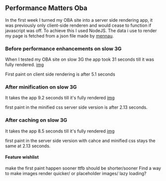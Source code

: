 ## Performance Matters Oba 

In the first week I turned my OBA site into a server side rendering app, it was previously only client-side renderen and would cease to function if javascript was off. To achieve this I used NodeJS.
The data i use to render my page is fetched from a json file made by [mennau]([https://github.com/Mennauu).



### Before performance enhancements on slow 3G
When I tested my OBA site on slow 3G the app took 31 seconds till it was fully rendered.
[img]()

First paint on client side rendering is after 5.1 seconds

### After minification on slow 3G
It takes the app 9.2 seconds till it's fully rendered
[img]()


first paint in the minified css server side version is after 2.13 seconds.

### After caching on slow 3G
It takes the app 8.5 seconds till it's fully rendered 
[img]()


first paint in the server side version with cahce and minified css stays the same at 2.13 seconds.

#### Feature wishlist
  make the first paint happen sooner
  ttfb should be shorter/sooner
  Find a way to make images render quicker/ or placeholder images/ lazy loading?


<!-- Add a link to your live demo in Github Pages 🌐-->
